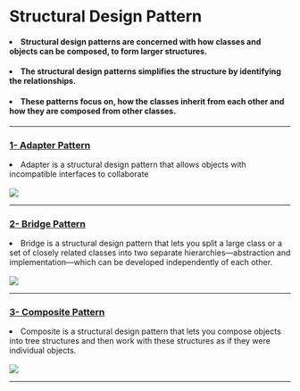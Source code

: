 # Structural Design Pattern
<h4><li>Structural design patterns are concerned with how classes and objects can be composed, to form larger structures.</li></h4>
<h4><li>The structural design patterns simplifies the structure by identifying the relationships.</li> </h4>
<h4><li>These patterns focus on, how the classes inherit from each other and how they are composed from other classes.</li></h4>
<hr>
<h3><a href="adapter pattern">1- Adapter Pattern</a></h3>
<li>
Adapter is a structural design pattern that allows objects with
incompatible interfaces to collaborate
</li>
<br>
<img src="https://www.dofactory.com/img/diagrams/net/adapter.png">
<hr>
<h3><a href="bridge pattern">2- Bridge Pattern </a></h3>
<li>
Bridge is a structural design pattern that lets you split a large
class or a set of closely related classes into two separate
hierarchies—abstraction and implementation—which can be
developed independently of each other.
</li>
<br>
<img src="https://www.baeldung.com/wp-content/uploads/2017/09/zfq_OUu_M.jpg">
<hr>
<h3><a href="composite pattern">3- Composite Pattern </a></h3>
<li>
Composite is a structural design pattern that lets you compose
objects into tree structures and then work with these
structures as if they were individual objects.</li>
<br>
<img src="https://javadevcentral.com/wp-content/uploads/2020/06/CompositeDesignPattern.png?x70018">
<hr>
